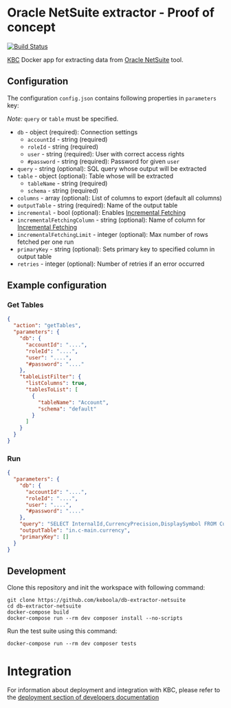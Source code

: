 # Oracle NetSuite extractor - Proof of concept

[![Build Status](https://travis-ci.com/keboola/db-extractor-netsuite.svg?branch=master)](https://travis-ci.com/keboola/db-extractor-netsuite)

[KBC](https://www.keboola.com/product/) Docker app for extracting data from [Oracle NetSuite](https://www.netsuite.com/) tool.

## Configuration

The configuration `config.json` contains following properties in `parameters` key: 

*Note:* `query` or `table` must be specified.

- `db` - object (required): Connection settings
    - `accountId` - string (required)
    - `roleId` - string (required)
    - `user` - string (required): User with correct access rights
    - `#password` - string (required): Password for given `user`
- `query` - string (optional): SQL query whose output will be extracted
- `table` - object (optional): Table whose will be extracted
    - `tableName` - string (required)
    - `schema` - string (required)
- `columns` - array (optional): List of columns to export (default all columns)
- `outputTable` - string (required): Name of the output table 
- `incremental` - bool (optional):  Enables [Incremental Fetching](https://help.keboola.com/components/extractors/database/#incremental-fetching)
- `incrementalFetchingColumn` - string (optional): Name of column for [Incremental Fetching](https://help.keboola.com/components/extractors/database/#incremental-fetching)
- `incrementalFetchingLimit` - integer (optional): Max number of rows fetched per one run
- `primaryKey` - string (optional): Sets primary key to specified column in output table
- `retries` - integer (optional): Number of retries if an error occurred

## Example configuration

### Get Tables
```json
{
  "action": "getTables",
  "parameters": {
    "db": {
      "accountId": "....",
      "roleId": "....",
      "user": "....",
      "#password": "...."
    },
    "tableListFilter": {
      "listColumns": true,
      "tablesToList": [
        {
          "tableName": "Account",
          "schema": "default"
        }  
      ]
    }
  }
}
```

### Run

```json
{
  "parameters": {
    "db": {
      "accountId": "....",
      "roleId": "....",
      "user": "....",
      "#password": "...."
    },
    "query": "SELECT InternalId,CurrencyPrecision,DisplaySymbol FROM Currency WHERE InternalId < 10",
    "outputTable": "in.c-main.currency",
    "primaryKey": []
  }
}
```

## Development
 
Clone this repository and init the workspace with following command:

```
git clone https://github.com/keboola/db-extractor-netsuite
cd db-extractor-netsuite
docker-compose build
docker-compose run --rm dev composer install --no-scripts
```

Run the test suite using this command:

```
docker-compose run --rm dev composer tests
```
 
# Integration

For information about deployment and integration with KBC, please refer to the [deployment section of developers documentation](https://developers.keboola.com/extend/component/deployment/) 
